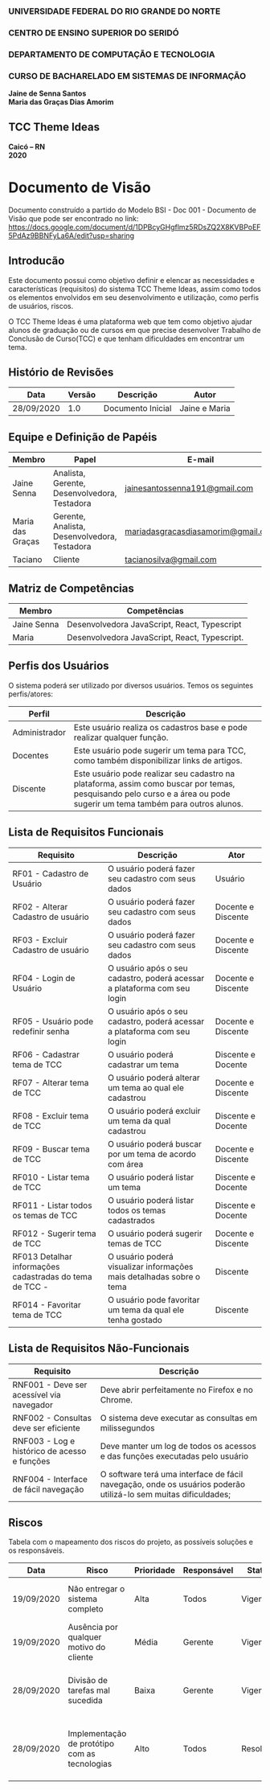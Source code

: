 ### **UNIVERSIDADE FEDERAL DO RIO GRANDE DO NORTE**

### **CENTRO DE ENSINO SUPERIOR DO SERIDÓ**

### **DEPARTAMENTO DE COMPUTAÇÃO E TECNOLOGIA**

### **CURSO DE BACHARELADO EM SISTEMAS DE INFORMAÇÃO**

**Jaine de Senna Santos**  
**Maria das Graças Dias Amorim** 


## **TCC Theme Ideas**


**Caicó – RN**  
**2020**


# Documento de Visão
Documento construído a partido do Modelo BSI - Doc 001 - Documento de Visão que pode ser encontrado no link: https://docs.google.com/document/d/1DPBcyGHgflmz5RDsZQ2X8KVBPoEF5PdAz9BBNFyLa6A/edit?usp=sharing

## Introducão

Este documento possui como objetivo definir e elencar as necessidades e características (requisitos) do sistema TCC Theme Ideas, assim como todos os elementos envolvidos em seu desenvolvimento e utilização, como perfis de usuários, riscos.

O TCC Theme Ideas é uma plataforma web que tem como objetivo ajudar alunos de graduação ou de cursos em que precise desenvolver Trabalho de Conclusão de Curso(TCC) e que tenham dificuldades em encontrar um tema.

## Histório de Revisões
Data     |     Versão  |   Descrição  | Autor |
---------| ----------- | ---------- | ------|
28/09/2020 | 1.0 | Documento Inicial | Jaine e Maria |

## Equipe e Definição de Papéis

Membro     |     Papel   |   E-mail   |
---------  | ----------- | ---------- |
Jaine Senna         | Analista, Gerente, Desenvolvedora, Testadora | jainesantossenna191@gmail.com
Maria das Graças    | Gerente, Analista, Desenvolvedora, Testadora  | mariadasgracasdiasamorim@gmail.com
Taciano             | Cliente                  | tacianosilva@gmail.com

## Matriz de Competências

Membro     |     Competências   |
---------  | ----------- |
Jaine Senna | Desenvolvedora JavaScript, React, Typescript |
Maria       | Desenvolvedora JavaScript, React, Typescript.|

## Perfis dos Usuários

O sistema poderá ser utilizado por diversos usuários. Temos os seguintes perfis/atores:

Perfil     | Descrição   |
---------  | ----------- |
Administrador | Este usuário realiza os cadastros base e pode realizar qualquer função.
Docentes | Este usuário pode sugerir um tema para TCC, como também disponibilizar links de artigos.
Discente | Este usuário pode realizar seu cadastro na plataforma, assim como buscar por temas, pesquisando pelo curso e a área ou pode sugerir um tema também para outros alunos.

## Lista de Requisitos Funcionais

Requisito  | Descrição   | Ator |
---------  | ----------- | ---------- |
RF01 - Cadastro de Usuário   | O usuário poderá fazer seu cadastro com seus dados | Usuário |
RF02 - Alterar Cadastro de usuário  | O usuário poderá fazer seu cadastro com seus dados | Docente e Discente |
RF03 - Excluir Cadastro de usuário   | O usuário poderá fazer seu cadastro com seus dados | Docente e Discente |
RF04 - Login de Usuário| O  usuário após o seu cadastro, poderá acessar a plataforma com seu login | Docente e Discente |
RF05 - Usuário pode redefinir senha| O  usuário após o seu cadastro, poderá acessar a plataforma com seu login | Docente e Discente |
RF06 - Cadastrar tema de TCC | O usuário poderá cadastrar um tema  | Discente e Docente |
RF07 - Alterar tema de TCC |O usuário poderá alterar um tema ao qual ele cadastrou  | Docente e Discente |
RF08 - Excluir tema de TCC | O usuário poderá excluir um tema da qual cadastrou | Discente e Docente |
RF09 - Buscar tema de TCC |O usuário poderá buscar por um tema de acordo com área  | Docente e Discente |
RF010 - Listar tema de TCC | O usuário poderá listar um tema |Discente e Docente |
RF011 - Listar todos os temas de TCC | O usuário poderá listar todos os temas cadastrados | Discente e Docente  |
RF012 - Sugerir tema de TCC |O usuário poderá sugerir temas de TCC  | Docente e Discente |
RF013 Detalhar informações cadastradas do tema de TCC -| O usuário poderá visualizar informações mais detalhadas sobre o tema | Discente | 
RF014 - Favoritar tema de TCC | O usuário pode favoritar um tema da qual ele tenha gostado | Discente|



## Lista de Requisitos Não-Funcionais

Requisito                                 | Descrição   |
---------                                 | ----------- |
RNF001 - Deve ser acessível via navegador | Deve abrir perfeitamente no Firefox e no Chrome. |
RNF002 - Consultas deve ser eficiente | O sistema deve executar as consultas em milissegundos |
RNF003 - Log e histórico de acesso e funções | Deve manter um log de todos os acessos e das funções executadas pelo usuário |
RNF004 - Interface de fácil navegação | O software terá uma interface de fácil navegação, onde os usuários poderão utilizá-lo sem muitas dificuldades;

## Riscos

Tabela com o mapeamento dos riscos do projeto, as possíveis soluções e os responsáveis.

Data | Risco | Prioridade | Responsável | Status | Providência/Solução |
------ | ------ | ------ | ------ | ------ | ------ |
19/09/2020 | Não entregar o sistema completo | Alta | Todos | Vigente | Fazer esforço pra tentar entregar as funcionalidades no prazo definido. |
19/09/2020 | Ausência por qualquer motivo do cliente | Média | Gerente | Vigente | Planejar o cronograma tendo em base a agenda do cliente |
28/09/2020 | Divisão de tarefas mal sucedida | Baixa | Gerente | Vigente | Acompanhar de perto o desenvolvimento de cada membro da equipe |
28/09/2020 | Implementação de protótipo com as tecnologias | Alto | Todos | Resolvido | Encontrar tutorial com a maioria da tecnologia e implementar um caso base do sistema |


